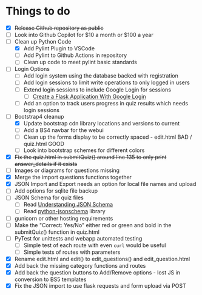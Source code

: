 
# Things to do

- [x] ~~Release Github repository as public~~
- [ ] Look into Github Copilot for $10 a month or $100 a year
- [ ] Clean up Python Code
  - [x] Add Pylint Plugin to VSCode
  - [ ] Add Pylint to Github Actions in repository
  - [ ] Clean up code to meet pylint basic standards
- [ ] Login Options
  - [ ] Add login system using the database backed with registration
  - [ ] Add login sessions to limit write operations to only logged in users
  - [ ] Extend login sessions to include Google Login for sessions
    - [ ] [Create a Flask Application With Google Login](https://realpython.com/flask-google-login/)
  - [ ] Add an option to track users progress in quiz results which needs login sessions
- [ ] Bootstrap4 cleanup
  - [x] Update bootstrap cdn library locations and versions to current
  - [ ] Add a BS4 navbar for the webui
  - [ ] Clean up the forms display to be correctly spaced - edit.html BAD / quiz.html GOOD
  - [ ] Look into bootstrap schemes for different colors
- [x] ~~Fix the quiz.html in submitQuiz() around line 135 to only print answer_details if it exists~~
- [ ] Images or diagrams for questions missing
- [x] Merge the import questions functions together
- [x] JSON Import and Export needs an option for local file names and upload
- [ ] Add options for sqlite file backup
- [ ] JSON Schema for quiz files
  - [ ] Read [Understanding JSON Schema](https://json-schema.org/understanding-json-schema)
  - [ ] Read [python-jsonschema](https://python-jsonschema.readthedocs.io/en/latest/) library
- [ ] gunicorn or other hosting requirements
- [ ] Make the "Correct: Yes/No" either red or green and bold in the submitQuiz() function in quiz.html
- [ ] PyTest for unittests and webapp automated testing
  - [ ] Simple test of each route with even `curl` would be useful
  - [ ] Simple tests of routes with parameters
- [x] Rename edit.html and edit() to edit_questions() and edit_question.html
- [x] Add back the missing category functions and routes
- [x] Add back the question buttons to Add/Remove options - lost JS in conversion to BS5 templates
- [x] Fix the JSON import to use flask requests and form upload via POST
